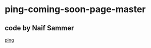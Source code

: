 # ping-coming-soon-page-master

## code by Naif Sammer
[ping](https://naif-sameer.github.io/ping-coming-soon-page-master)
 